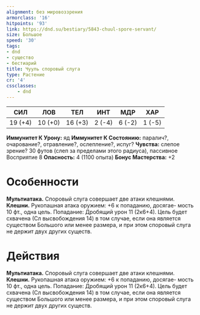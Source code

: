 ```yaml
---
alignment: без мировоззрения
armorclass: '16'
hitpoints: '93'
link: https://dnd.su/bestiary/5843-chuul-spore-servant/
size: Большое
speed: '30'
tags:
- dnd
- существо
- бестиарий
title: Чууль споровый слуга
type: Растение
cr: '4'
cssclasses:
    - dnd
---
```



| СИЛ | ЛОВ | ТЕЛ | ИНТ | МДР | ХАР |
|---|---|---|---|---|---|
| 19 (+4) | 10 (+0) | 16 (+3) | 2 (-4) | 6 (-2) | 1 (-5) |
**Иммунитет К Урону:** яд
**Иммунитет К Состоянию:** паралич?, очарование?, отравление?, ослепление?, испуг?
**Чувства:** слепое зрение? 30 футов (слеп за пределами этого радиуса), пассивное Восприятие 8
**Опасность:** 4 (1100 опыта)
**Бонус Мастерства:** +2


# Особенности
**Мультиатака.** Споровый слуга совершает две атаки клешнями.
**Клешни.** Рукопашная атака оружием: +6 к попаданию, досягае- мость 10 фт., одна цель. Попадание: Дробящий урон 11 (2к6+4). Цель будет схвачена (Сл высвобождения 14) в том случае, если она является существом Большого или менее размера, и при этом споровый слуга не держит двух других существ.


# Действия
**Мультиатака.** Споровый слуга совершает две атаки клешнями.
**Клешни.** Рукопашная атака оружием: +6 к попаданию, досягае- мость 10 фт., одна цель. Попадание: Дробящий урон 11 (2к6+4). Цель будет схвачена (Сл высвобождения 14) в том случае, если она является существом Большого или менее размера, и при этом споровый слуга не держит двух других существ.